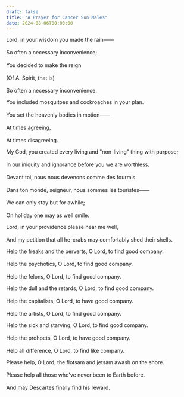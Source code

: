 ```yaml
---
draft: false
title: "A Prayer for Cancer Sun Males"
date: 2024-08-06T00:00:00
---
```

Lord, in your wisdom you made the rain—— <br>  
So often a necessary inconvenience; <br>  
You decided to make the reign <br>  
(Of A. Spirit, that is) <br>  
So often a necessary inconvenience. 

You included mosquitoes and cockroaches in your plan. <br>  
You set the heavenly bodies in motion—— <br>  
At times agreeing, <br>  
At times disagreeing. 

My God, you created every living and "non-living" thing with purpose; <br>  
In our iniquity and ignorance before you we are worthless. <br>  
Devant toi, nous nous devenons comme des fourmis. <br>  
Dans ton monde, seigneur, nous sommes les touristes—— <br>  
We can only stay but for awhile; <br>  
On holiday one may as well smile.  

Lord, in your providence please hear me well, <br>  
And my petition that all he-crabs may comfortably shed their shells. <br>  

Help the freaks and the perverts, O Lord, to find good company. <br>  
Help the psychotics, O Lord, to find good company. <br>  
Help the felons, O Lord, to find good company. 

Help the dull and the retards, O Lord, to find good company. <br>  
Help the capitalists, O Lord, to have good company. <br>  
Help the artists, O Lord, to find good company. 

Help the sick and starving, O Lord, to find good company. <br>  
Help the prohpets, O Lord, to have good company. <br>  
Help all difference, O Lord, to find like company. 

Please help, O Lord, the flotsam and jetsam awash on the shore. <br>  
Please help all those who've never been to Earth before. <br>  
And may Descartes finally find his reward. 